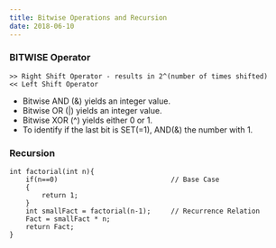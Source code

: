 ```yaml
---
title: Bitwise Operations and Recursion
date: 2018-06-10
---
```

### BITWISE Operator
	>> Right Shift Operator - results in 2^(number of times shifted)
	<< Left Shift Operator
- Bitwise AND (&) yields an integer value.
- Bitwise OR (|) yields an integer value.
- Bitwise XOR (^) yields either 0 or 1.
- To identify if the last bit is SET(=1), AND(&) the number with 1.

### Recursion
```
int factorial(int n){
	if(n==0)							// Base Case
	{
		return 1;
	}
	int smallFact = factorial(n-1);		// Recurrence Relation
	Fact = smallFact * n;
	return Fact;
}
```

